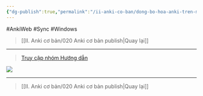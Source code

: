 ```yaml
---
{"dg-publish":true,"permalink":"/ii-anki-co-ban/dong-bo-hoa-anki-tren-may-tinh/","noteIcon":""}
---
```


#AnkiWeb #Sync #Windows 

> [[II. Anki cơ bản/020 Anki cơ bản publish\|Quay lại]]

___
> [Truy cập nhóm Hướng dẫn](https://www.facebook.com/100006970567626/videos/1312090109715612/)


![](https://www.youtube.com/embed/xLIu2s0stXI)

___

> [[II. Anki cơ bản/020 Anki cơ bản publish\|Quay lại]]



